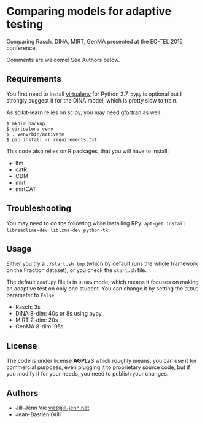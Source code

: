 # Comparing models for adaptive testing

Comparing Rasch, DINA, MIRT, GenMA presented at the EC-TEL 2016 conference.

Comments are welcome! See Authors below.

## Requirements

You first need to install [virtualenv](https://pypi.python.org/pypi/virtualenv) for Python 2.7. ``pypy`` is optional but I strongly suggest it for the DINA model, which is pretty slow to train.

As scikit-learn relies on scipy, you may need [gfortran](http://www.scipy.org/scipylib/building/macosx.html#compilers-c-c-fortran-cython) as well.

    $ mkdir backup
    $ virtualenv venv
    $ . venv/bin/activate
    $ pip install -r requirements.txt

This code also relies on R packages, that you will have to install:

- ltm
- catR
- CDM
- mirt
- mirtCAT

## Troubleshooting

You may need to do the following while installing RPy: ``apt-get install libreadline-dev liblzma-dev python-tk``.

## Usage

Either you try a ``./start.sh tmp`` (which by default runs the whole framework on the Fraction dataset), or you check the ``start.sh`` file.

The default ``conf.py`` file is in ``DEBUG`` mode, which means it focuses on making an adaptive test on only one student. You can change it by setting the ``DEBUG`` parameter to ``False``.

- Rasch: 3s
- DINA 8-dim: 40s or 8s using pypy
- MIRT 2-dim: 20s
- GenMA 8-dim: 95s

## License

The code is under license **AGPLv3** which roughly means, you can use it for commercial purposes, even plugging it to proprietary source code, but if you modify it for your needs, you need to publish your changes.

## Authors

- Jill-Jênn Vie <vie@jill-jenn.net>
- Jean-Bastien Grill
